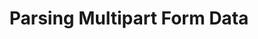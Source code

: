 ---
id: multipart-form-data
title: Parsing Multipart Form Data
sidebar_label: Multipart Form Data
slug: tutorials/parsing-multipart-form-data
---